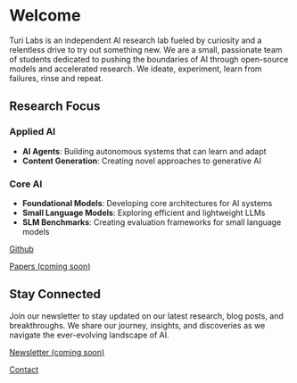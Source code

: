 # Welcome

Turi Labs is an independent AI research lab fueled by curiosity and a relentless drive to try out something new. We are a small, passionate team of students dedicated to pushing the boundaries of AI through open-source models and accelerated research. We ideate, experiment, learn from failures, rinse and repeat.


## Research Focus

### Applied AI
- **AI Agents**: Building autonomous systems that can learn and adapt
- **Content Generation**: Creating novel approaches to generative AI

### Core AI
- **Foundational Models**: Developing core architectures for AI systems
- **Small Language Models**: Exploring efficient and lightweight LLMs
- **SLM Benchmarks**: Creating evaluation frameworks for small language models

[Github](https://github.com/Turi-Labs)

[Papers (coming soon)](#)


## Stay Connected
Join our newsletter to stay updated on our latest research, blog posts, and breakthroughs. We share our journey, insights, and discoveries as we navigate the ever-evolving landscape of AI.

[Newsletter (coming soon)](#)

[Contact](/about)
